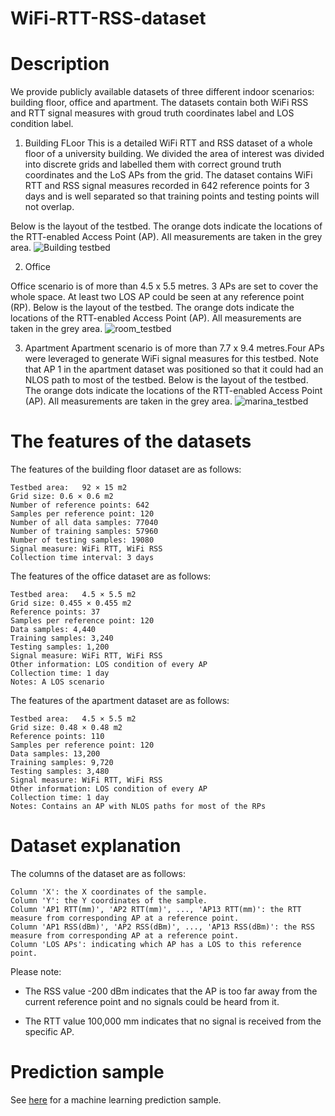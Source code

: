 # WiFi-RTT-RSS-dataset

Description
========================

We provide publicly available datasets of three different indoor scenarios: building floor, office and apartment. The datasets contain both WiFi RSS and RTT signal measures with groud truth coordinates label and LOS condition label.

1. Building FLoor
This is a detailed WiFi RTT and RSS dataset of a whole floor of a university building. We divided the area of interest was divided into discrete grids and labelled them with correct ground truth coordinates and the LoS APs from the grid. The dataset contains WiFi RTT and RSS signal measures recorded in 642 reference points for 3 days and is well separated so that training points and testing points will not overlap. 

Below is the layout of the testbed. The orange dots indicate the locations of the RTT-enabled Access Point (AP). All measurements are taken in the grey area.
![Building testbed](https://user-images.githubusercontent.com/101070586/162602929-f545b461-3630-4898-bb86-e6f86e9b6ea9.png)

2. Office

Office scenario is of more than 4.5 x 5.5 metres. 3 APs are set to cover the whole space. At least two LOS AP could be seen at any reference point (RP).
Below is the layout of the testbed. The orange dots indicate the locations of the RTT-enabled Access Point (AP). All measurements are taken in the grey area.
![room_testbed](https://github.com/Fx386483710/WiFi-RTT-RSS-dataset/assets/101070586/7687d697-56b2-4974-81d9-85f6ed80e0fa)

3. Apartment
Apartment scenario is of more than  7.7 x 9.4 metres.Four APs were leveraged to generate WiFi signal measures for this testbed. Note that AP 1 in the apartment dataset was positioned so that it could had an NLOS path to most of the testbed. 
Below is the layout of the testbed. The orange dots indicate the locations of the RTT-enabled Access Point (AP). All measurements are taken in the grey area.
![marina_testbed](https://github.com/Fx386483710/WiFi-RTT-RSS-dataset/assets/101070586/11919754-132b-4809-88dd-1d99293371dd)

The features of the datasets
========================

The features of the building floor dataset are as follows:

```
Testbed area:	92 × 15 m2
Grid size: 0.6 × 0.6 m2
Number of reference points: 642
Samples per reference point: 120
Number of all data samples: 77040
Number of training samples: 57960
Number of testing samples: 19080
Signal measure: WiFi RTT, WiFi RSS
Collection time interval: 3 days
```

The features of the office dataset are as follows:
```
Testbed area:	4.5 × 5.5 m2
Grid size: 0.455 × 0.455 m2
Reference points: 37
Samples per reference point: 120
Data samples: 4,440
Training samples: 3,240
Testing samples: 1,200
Signal measure: WiFi RTT, WiFi RSS
Other information: LOS condition of every AP
Collection time: 1 day
Notes: A LOS scenario
```

The features of the apartment dataset are as follows:
```
Testbed area:	4.5 × 5.5 m2
Grid size: 0.48 × 0.48 m2
Reference points: 110
Samples per reference point: 120
Data samples: 13,200
Training samples: 9,720
Testing samples: 3,480
Signal measure: WiFi RTT, WiFi RSS
Other information: LOS condition of every AP
Collection time: 1 day
Notes: Contains an AP with NLOS paths for most of the RPs
```

Dataset explanation
========================

The columns of the dataset are as follows:

```
Column 'X': the X coordinates of the sample.
Column 'Y': the Y coordinates of the sample.
Column 'AP1 RTT(mm)', 'AP2 RTT(mm)', ..., 'AP13 RTT(mm)': the RTT measure from corresponding AP at a reference point.
Column 'AP1 RSS(dBm)', 'AP2 RSS(dBm)', ..., 'AP13 RSS(dBm)': the RSS measure from corresponding AP at a reference point.
Column 'LOS APs': indicating which AP has a LOS to this reference point.
```

Please note:

* The RSS value -200 dBm indicates that the AP is too far away from the current reference point and no signals could be heard from it. 

* The RTT value 100,000 mm indicates that no signal is received from the specific AP.

Prediction sample
========================
See [here](prediction_sample_random_forest.ipynb) for a machine learning prediction sample.
